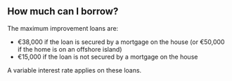##  How much can I borrow?

The maximum improvement loans are:

  * €38,000 if the loan is secured by a mortgage on the house (or €50,000 if the home is on an offshore island) 
  * €15,000 if the loan is not secured by a mortgage on the house 

A variable interest rate applies on these loans.
